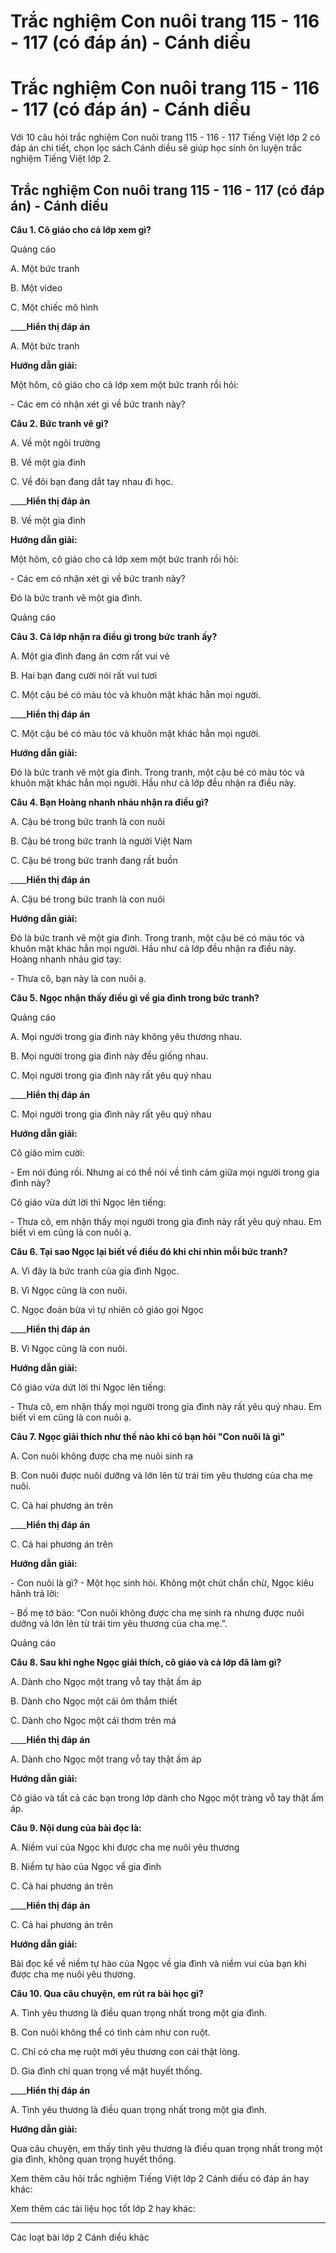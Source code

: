 # Trắc nghiệm Con nuôi trang 115 - 116 - 117 (có đáp án) - Cánh diều

# Trắc nghiệm Con nuôi trang 115 - 116 - 117 (có đáp án) - Cánh diều

Với 10 câu hỏi trắc nghiệm Con nuôi trang 115 - 116 - 117 Tiếng Việt lớp 2 có đáp án chi tiết, chọn lọc sách Cánh diều sẽ giúp học sinh ôn luyện trắc nghiệm Tiếng Việt lớp 2.

## Trắc nghiệm Con nuôi trang 115 - 116 - 117 (có đáp án) - Cánh diều

**Câu 1. Cô giáo cho cả lớp xem gì?**

Quảng cáo

A. Một bức tranh

B. Một video

C. Một chiếc mô hình

____**Hiển thị đáp án**

A. Một bức tranh

**Hướng dẫn giải:**

Một hôm, cô giáo cho cả lớp xem một bức tranh rồi hỏi:

\- Các em có nhận xét gì về bức tranh này?

**Câu 2. Bức tranh vẽ gì?**

A. Về một ngôi trường

B. Về một gia đinh

C. Về đôi bạn đang dắt tay nhau đi học.

____**Hiển thị đáp án**

B. Về một gia đinh

**Hướng dẫn giải:**

Một hôm, cô giáo cho cả lớp xem một bức tranh rồi hỏi:

\- Các em có nhận xét gì về bức tranh này?

Đó là bức tranh vẽ một gia đình.

Quảng cáo

**Câu 3. Cả lớp nhận ra điều gì trong bức tranh ấy?**

A. Một gia đình đang ăn cơm rất vui vẻ

B. Hai bạn đang cười nói rất vui tươi

C. Một cậu bé có màu tóc và khuôn mặt khác hẳn mọi người.

____**Hiển thị đáp án**

C. Một cậu bé có màu tóc và khuôn mặt khác hẳn mọi người.

**Hướng dẫn giải:**

Đó là bức tranh vẽ một gia đình. Trong tranh, một cậu bé có màu tóc và khuôn mặt khác hẳn mọi người. Hầu như cả lớp đều nhận ra điều này.

**Câu 4. Bạn Hoàng nhanh nhảu nhận ra điều gì?**

A. Cậu bé trong bức tranh là con nuôi

B. Cậu bé trong bức tranh là người Việt Nam

C. Cậu bé trong bức tranh đang rất buồn

____**Hiển thị đáp án**

A. Cậu bé trong bức tranh là con nuôi

**Hướng dẫn giải:**

Đó là bức tranh vẽ một gia đình. Trong tranh, một cậu bé có màu tóc và khuôn mặt khác hẳn mọi người. Hầu như cả lớp đều nhận ra điều này. Hoàng nhanh nhảu giơ tay:

\- Thưa cô, bạn này là con nuôi ạ.

**Câu 5. Ngọc nhận thấy điều gì về gia đình trong bức tranh?**

Quảng cáo

A. Mọi người trong gia đình này không yêu thương nhau.

B. Mọi người trong gia đình này đều giống nhau.

C. Mọi người trong gia đình này rất yêu quý nhau

____**Hiển thị đáp án**

C. Mọi người trong gia đình này rất yêu quý nhau

**Hướng dẫn giải:**

Cô giáo mỉm cười:

\- Em nói đúng rồi. Nhưng ai có thể nói về tình cảm giữa mọi người trong gia đình này?

Cô giáo vừa dứt lời thì Ngọc lên tiếng:

\- Thưa cô, em nhận thấy mọi người trong gia đình này rất yêu quý nhau. Em biết vì em cũng là con nuôi ạ.

**Câu 6. Tại sao Ngọc lại biết về điều đó khi chỉ nhìn mỗi bức tranh?**

A. Vì đây là bức tranh của gia đình Ngọc.

B. Vì Ngọc cũng là con nuôi.

C. Ngọc đoán bừa vì tự nhiên cô giáo gọi Ngọc

____**Hiển thị đáp án**

B. Vì Ngọc cũng là con nuôi.

**Hướng dẫn giải:**

Cô giáo vừa dứt lời thì Ngọc lên tiếng:

\- Thưa cô, em nhận thấy mọi người trong gia đình này rất yêu quý nhau. Em biết vì em cũng là con nuôi ạ.

**Câu 7. Ngọc giải thích như thế nào khi có bạn hỏi "Con nuôi là gì"**

A. Con nuôi không được cha mẹ nuôi sinh ra

B. Con nuôi được nuôi dưỡng và lớn lên từ trái tim yêu thương của cha mẹ nuôi.

C. Cả hai phương án trên

____**Hiển thị đáp án**

C. Cả hai phương án trên

**Hướng dẫn giải:**

\- Con nuôi là gì? - Một học sinh hỏi. Không một chút chần chừ, Ngọc kiêu hãnh trả lời:

\- Bố mẹ tớ bảo: “Con nuôi không được cha mẹ sinh ra nhưng được nuôi dưỡng và lớn lên từ trái tim yêu thương của cha mẹ.”.

Quảng cáo

**Câu 8. Sau khi nghe Ngọc giải thích, cô giáo và cả lớp đã làm gì?**

A. Dành cho Ngọc một trang vỗ tay thật ấm áp

B. Dành cho Ngọc một cái ôm thắm thiết

C. Dành cho Ngọc một cái thơm trên má

____**Hiển thị đáp án**

A. Dành cho Ngọc một trang vỗ tay thật ấm áp

**Hướng dẫn giải:**

Cô giáo và tất cả các bạn trong lớp dành cho Ngọc một tràng vỗ tay thật ấm áp.

**Câu 9. Nội dung của bài đọc là:**

A. Niềm vui của Ngọc khi được cha mẹ nuôi yêu thương

B. Niềm tự hào của Ngọc về gia đình

C. Cả hai phương án trên

____**Hiển thị đáp án**

C. Cả hai phương án trên

**Hướng dẫn giải:**

Bài đọc kể về niềm tự hào của Ngọc về gia đình và niềm vui của bạn khi được cha mẹ nuôi yêu thương. 

**Câu 10. Qua câu chuyện, em rút ra bài học gì?**

A. Tình yêu thương là điều quan trọng nhất trong một gia đình.

B. Con nuôi không thể có tình cảm như con ruột.

C. Chỉ có cha mẹ ruột mới yêu thương con cái thật lòng.

D. Gia đình chỉ quan trọng về mặt huyết thống.

____**Hiển thị đáp án**

A. Tình yêu thương là điều quan trọng nhất trong một gia đình.

**Hướng dẫn giải:**

Qua câu chuyện, em thấy tình yêu thương là điều quan trọng nhất trong một gia đình, không quan trọng huyết thống. 

Xem thêm câu hỏi trắc nghiệm Tiếng Việt lớp 2 Cánh diều có đáp án hay khác:

Xem thêm các tài liệu học tốt lớp 2 hay khác:

* * *

Các loạt bài lớp 2 Cánh diều khác
